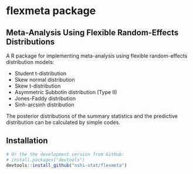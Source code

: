
# flexmeta package


## Meta-Analysis Using Flexible Random-Effects Distributions

A R package for implementing meta-analysis using flexible random-effects distribution models:

- Student t-distribution
- Skew normal distribution
- Skew t-distribution
- Asymmetric Subbotin distribution (Type II)
- Jones-Faddy distribution
- Sinh-arcsinh distribution

The posterior distributions of the summary statistics and the predictive distribution can be calculated by simple codes.


## Installation

``` r
# Or the the development version from GitHub:
# install.packages("devtools")
devtools::install_github("nshi-stat/flexmeta")
```
